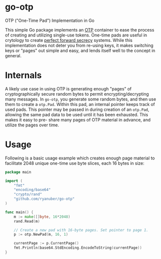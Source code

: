 go-otp
======

OTP ("One-Time Pad") Implementation in Go

This simple Go package implements an [OTP](http://en.wikipedia.org/wiki/One-time_pad)
container to ease the process of creating and utilizing single-use tokens. One-time pads
are useful in crytology to create
[perfect forward secrecy](http://en.wikipedia.org/wiki/Forward_secrecy#Perfect_Forward_Secrecy)
systems. While this implementation does not deter you from re-using keys, it makes switching
keys or "pages" out simple and easy, and lends itself well to the concept in general.

Internals
=========

A likely use case in using OTP is generating enough "pages" of cryptographically secure
random bytes to permit encrypting/decrypting many messages. In `go-otp`, you generate some
random bytes, and then use them to create a `otp.Pad`. Within this pad, an internal pointer
keeps track of used pads. This pointer may be passed in during creation of an `otp.Pad`,
allowing the same pad data to be used until it has been exhausted. This makes it easy to pre-
share many pages of OTP material in advance, and utilize the pages over time.

Usage
=====

Following is a basic usage example which creates enough page material to facilitate 2048
unique one-time use byte slices, each 16 bytes in size:

```go
package main

import (
	"fmt"
	"encoding/base64"
	"crypto/rand"
	"github.com/ryanuber/go-otp"
)

func main() {
	m := make([]byte, 16*2048)
	rand.Read(m)

	// Create a new pad with 16-byte pages. Set pointer to page 1.
	p := otp.NewPad(m, 16, 1)

	currentPage := p.CurrentPage()
	fmt.Println(base64.StdEncoding.EncodeToString(currentPage))
}
```
